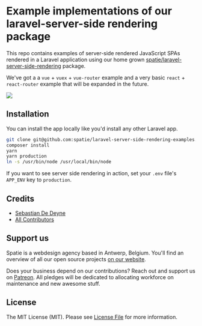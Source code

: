 # Example implementations of our laravel-server-side rendering package

This repo contains examples of server-side rendered JavaScript SPAs rendered in a Laravel application using our home grown [spatie/laravel-server-side-rendering](https://github.com/spatie/laravel-server-side-rendering) package.

We've got a a `vue` + `vuex` + `vue-router` example and a very basic `react` + `react-router` example that will be expanded in the future.

![](https://user-images.githubusercontent.com/1561079/35285451-b79f4fa8-005d-11e8-9f16-174778271f0b.png)

## Installation

You can install the app locally like you'd install any other Laravel app.

```bash
git clone git@github.com:spatie/laravel-server-side-rendering-examples.git
composer install
yarn
yarn production
ln -s /usr/bin/node /usr/local/bin/node 
```

If you want to see server side rendering in action, set your `.env` file's `APP_ENV` key to `production`.

## Credits

- [Sebastian De Deyne](https://github.com/sebastiandedeyne)
- [All Contributors](../../contributors)

## Support us

Spatie is a webdesign agency based in Antwerp, Belgium. You'll find an overview of all our open source projects [on our website](https://spatie.be/opensource).

Does your business depend on our contributions? Reach out and support us on [Patreon](https://www.patreon.com/spatie).
All pledges will be dedicated to allocating workforce on maintenance and new awesome stuff.

## License

The MIT License (MIT). Please see [License File](LICENSE.md) for more information.
